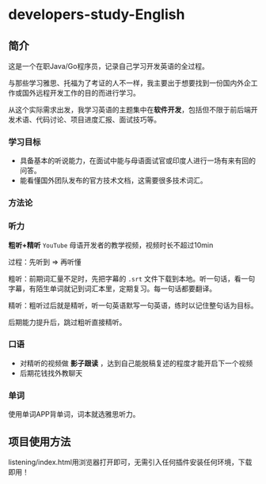 # developers-study-English
## 简介

这是一个在职Java/Go程序员，记录自己学习开发英语的全过程。

与那些学习雅思、托福为了考证的人不一样，我主要出于想要找到一份国内外企工作或国外远程开发工作的目的而进行学习。

从这个实际需求出发，我学习英语的主题集中在**软件开发**，包括但不限于前后端开发术语、代码讨论、项目进度汇报、面试技巧等。



### **学习目标**

- 具备基本的听说能力，在面试中能与母语面试官或印度人进行一场有来有回的问答。
- 能看懂国外团队发布的官方技术文档，这需要很多技术词汇。

### 方法论



### 听力

**粗听+精听** `YouTube` 母语开发者的教学视频，视频时长不超过10min

过程：先听到 => 再听懂

粗听：前期词汇量不足时，先把字幕的 `.srt` 文件下载到本地。听一句话，看一句字幕，有陌生单词就记到词汇本里，定期复习。每一句话都要翻译。

精听：粗听过后就是精听，听一句英语默写一句英语，练时以记住整句话为目标。

后期能力提升后，跳过粗听直接精听。



### 口语

- 对精听的视频做 **影子跟读** ，达到自己能脱稿复述的程度才能开启下一个视频
- 后期花钱找外教聊天



### 单词

使用单词APP背单词，词本就选雅思听力。



## 项目使用方法

listening/index.html用浏览器打开即可，无需引入任何插件安装任何环境，下载即用！